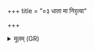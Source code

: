 +++
title = "०३ धाता मा निरृत्या"

+++
<details><summary>मूलम् (GR)</summary>

धाता मा निरृत्या दक्षिणाया दिशः (…) ॥ +++(see stanza 2)+++
</details>